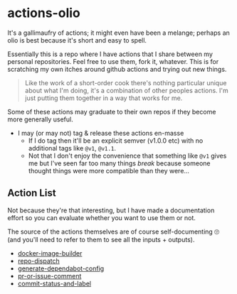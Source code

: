 # actions-olio

It's a gallimaufry of actions; it might even have been a melange; perhaps an olio is best because it's short and easy to spell.

Essentially this is a repo where I have actions that I share between my personal repositories. Feel free to use them, fork it, whatever. This is for scratching my own itches around github actions and trying out new things.

> Like the work of a short-order cook there's nothing particular unique about what I'm doing, it's a combination of other peoples actions. I'm just putting them together in a way that works for me.

Some of these actions may graduate to their own repos if they become more generally useful.

- I may (or may not) tag & release these actions en-masse
  - If I do tag then it'll be an explicit semver (v1.0.0 etc) with no additional tags like `@v1`, `@v1.1`.
  - Not that I don't enjoy the convenience that something like `@v1` gives me but I've seen far too many things _break_ because someone thought things were more compatible than they were...

## Action List

Not because they're that interesting, but I have made a documentation effort so you can evaluate whether you want to use them or not.

The source of the actions themselves are of course self-documenting :roll_eyes: (and you'll need to refer to them to see all the inputs + outputs).

- [docker-image-builder](./docker-image-builder/README.md)
- [repo-dispatch](./repo-dispatch/README.md)
- [generate-dependabot-config](./generate-dependabot-config/README.md)
- [pr-or-issue-comment](./pr-or-issue-comment/README.md)
- [commit-status-and-label](./commit-status-and-label/README.md)
